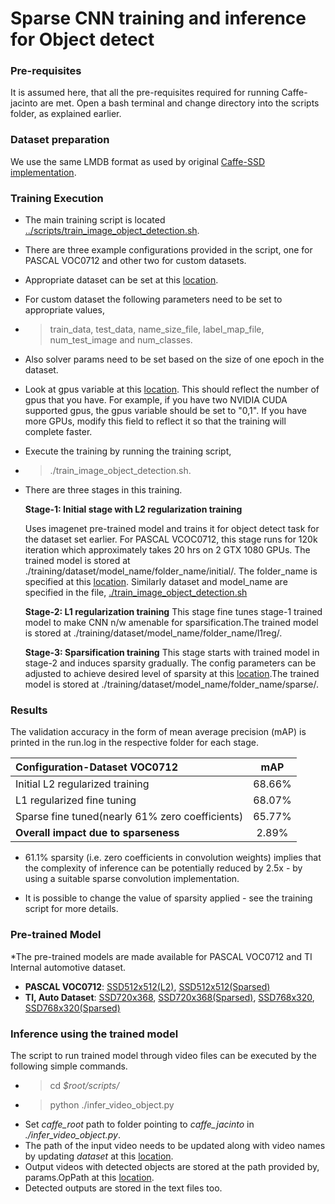 # Sparse CNN training and inference for Object detect

### Pre-requisites
It is assumed here, that all the pre-requisites required for running Caffe-jacinto are met. Open a bash terminal and change directory into the scripts folder, as explained earlier.

### Dataset preparation
We use the same LMDB format as used by original [Caffe-SSD implementation](https://github.com/weiliu89/caffe/blob/4817bf8b4200b35ada8ed0dc378dceaf38c539e4/README.md#citing-ssd). 


### Training Execution

* The main training script is located [../scripts/train_image_object_detection.sh](../scripts/train_image_object_detection.sh). 

* There are three example configurations provided in the script, one for PASCAL VOC0712 and other two for custom datasets.
* Appropriate dataset can be set at this [location](https://github.com/tidsp/caffe-jacinto-models/blob/79621dde7528bb33f4740fb9a760162b15ec2fd6/scripts/train_image_object_detection.sh#L12). 
* For custom dataset the following parameters need to be set to appropriate values,
* > train_data,   test_data,   name_size_file,   label_map_file,   num_test_image and 
  num_classes. 
* Also solver params need to be set based on the size of one epoch in the dataset.
* Look at gpus variable at this [location](https://github.com/tidsp/caffe-jacinto-models/blob/79621dde7528bb33f4740fb9a760162b15ec2fd6/scripts/train_image_object_detection.sh#L8). This should reflect the number of gpus that you have. For example, if you have two NVIDIA CUDA supported gpus, the gpus variable should be set to "0,1". If you have more GPUs, modify this field to reflect it so that the training will complete faster.

* Execute the training by running the training script, 
* > ./train_image_object_detection.sh. 

* There are three stages in this training.

	**Stage-1: Initial stage with L2 regularization training**
    
    Uses imagenet pre-trained model and trains it for object detect task for the dataset set earlier. For PASCAL VCOC0712, this stage runs for 120k iteration which approximately takes 20 hrs on 2 GTX 1080 GPUs. The trained model is stored at ./training/dataset/model_name/folder_name/initial/. The folder_name is specified at this [location](https://github.com/tidsp/caffe-jacinto-models/blob/e3831348b854253c913fc7eadfa1d3739bb2e128/scripts/train_image_object_detection.sh#L220). Similarly dataset and model_name are specified in the file, [./train_image_object_detection.sh](https://github.com/tidsp/caffe-jacinto-models/blob/79621dde7528bb33f4740fb9a760162b15ec2fd6/scripts/train_image_object_detection.sh)
	
	**Stage-2: L1 regularization training**
    This stage fine tunes stage-1 trained model to make CNN n/w amenable for sparsification.The trained model is stored at ./training/dataset/model_name/folder_name/l1reg/.

	**Stage-3: Sparsification training** 
    This stage starts with trained model in stage-2 and induces sparsity gradually. The config parameters can be adjusted to achieve desired level of sparsity at this [location](https://github.com/tidsp/caffe-jacinto-models/blob/e3831348b854253c913fc7eadfa1d3739bb2e128/scripts/train_image_object_detection.sh#L285).The trained model is stored at ./training/dataset/model_name/folder_name/sparse/.
  

### Results

The validation accuracy in the form of mean average precision (mAP) is printed in the run.log in the respective folder for each stage. 

|Configuration-Dataset VOC0712                    |mAP        |
| :---                                            |  :---:    |
|Initial L2 regularized training                  |  68.66%   |
|L1 regularized fine tuning                       |  68.07%   |
|Sparse fine tuned(nearly 61% zero coefficients)  |  65.77%   |
|<b>Overall impact due to sparseness              |   2.89%   |


* 61.1% sparsity (i.e. zero coefficients in convolution weights) implies that the complexity of inference can be potentially reduced by 2.5x - by using a suitable sparse convolution implementation.

* It is possible to change the value of sparsity applied - see the training script for more details.

### Pre-trained Model
*The pre-trained models are made available for PASCAL VOC0712 and TI Internal automotive dataset.

* **PASCAL VOC0712**: [SSD512x512(L2)](/trained/object_detection/voc0712/JDetNet/ssd512x512_ds_PSP_dsFac_32_fc_0_hdDS8_1_kerMbox_3_1stHdSameOpCh_1_68.66/initial_68.66/voc0712_ssdJacintoNetV2_iter_106000_68.66.caffemodel), [SSD512x512(Sparsed)](/user/a0875091/files/work/bitbucket_TI/caffe-jacinto-models/trained/object_detection/voc0712/JDetNet/ssd512x512_ds_PSP_dsFac_32_fc_0_hdDS8_1_kerMbox_3_1stHdSameOpCh_1_68.66/sparse_65.12/voc0712_ssdJacintoNetV2_iter_48000_65.12.caffemodel)
* **TI, Auto Dataset**: [SSD720x368](/user/a0875091/files/work/bitbucket_TI/caffe-jacinto-models/trained/object_detection/ti-720x368/JDetNet/ssd720x368_PSP_dsFac_32_hdDS8_1_kerMbox_1_smallOBj_1_55.92/initial_55.92/ti-vgg-720x368-v2_ssdJacintoNetV2_iter_10000_55.92.caffemodel), [SSD720x368(Sparsed)](/user/a0875091/files/work/bitbucket_TI/caffe-jacinto-models/trained/object_detection/ti-720x368/JDetNet/ssd720x368_PSP_dsFac_32_hdDS8_1_kerMbox_1_smallOBj_1_55.92/sparse_53.26/ti-vgg-720x368-v2_ssdJacintoNetV2_iter_38000_53.26.caffemodel), [SSD768x320](/user/a0875091/files/work/bitbucket_TI/caffe-jacinto-models/trained/object_detection/ti-720x368/JDetNet/ssd768x320_PSP_dsFac_32_hdDS8_1_kerMbox_1_smallOBj_1_51.41/initial_51.41/ti-vgg-720x368-v2_ssdJacintoNetV2_iter_40000_51.41.caffemodel), [SSD768x320(Sparsed)](/user/a0875091/files/work/bitbucket_TI/caffe-jacinto-models/trained/object_detection/ti-720x368/JDetNet/ssd768x320_PSP_dsFac_32_hdDS8_1_kerMbox_1_smallOBj_1_51.41/sparse_50.52/ti-vgg-720x368-v2_ssdJacintoNetV2_iter_46000_50.52.caffemodel)


### Inference using the trained model
The script to run trained model through video files can be executed by the following simple commands.
* >cd _$root/scripts/_
* >python ./infer_video_object.py
* Set _caffe_root_ path to folder pointing to _caffe_jacinto_ in _./infer_video_object.py_. 
* The path of the input video needs to be updated along with video names by updating _dataset_ at this [location](https://github.com/tidsp/caffe-jacinto-models/blob/e3831348b854253c913fc7eadfa1d3739bb2e128/scripts/infer_video_object.py#L14).
* Output videos with detected objects are stored at the path provided by, params.OpPath at this [location](https://github.com/tidsp/caffe-jacinto-models/blob/e3831348b854253c913fc7eadfa1d3739bb2e128/scripts/infer_video_object.py#L102).
* Detected outputs are stored in the text files too.    
